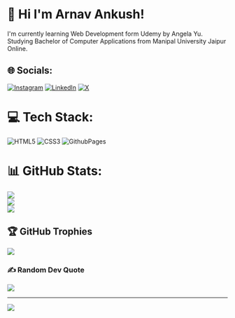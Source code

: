 # 💫 Hi I'm Arnav Ankush!
 I'm currently learning Web Development form Udemy by Angela Yu.<br>Studying Bachelor of Computer Applications from Manipal University Jaipur Online.<br> 


## 🌐 Socials:
[![Instagram](https://img.shields.io/badge/Instagram-%23E4405F.svg?logo=Instagram&logoColor=white)](https://instagram.com/https://www.instagram.com/arnav.ankush/) [![LinkedIn](https://img.shields.io/badge/LinkedIn-%230077B5.svg?logo=linkedin&logoColor=white)](https://linkedin.com/in/https://www.linkedin.com/in/arnav-ankush-80140b279/) [![X](https://img.shields.io/badge/X-black.svg?logo=X&logoColor=white)](https://x.com/https://x.com/ankush_arn69984) 

# 💻 Tech Stack:
![HTML5](https://img.shields.io/badge/html5-%23E34F26.svg?style=for-the-badge&logo=html5&logoColor=white) ![CSS3](https://img.shields.io/badge/css3-%231572B6.svg?style=for-the-badge&logo=css3&logoColor=white) ![GithubPages](https://img.shields.io/badge/github%20pages-121013?style=for-the-badge&logo=github&logoColor=white)
# 📊 GitHub Stats:
![](https://github-readme-stats.vercel.app/api?username=arnavankush30&theme=dark&hide_border=false&include_all_commits=false&count_private=false)<br/>
![](https://github-readme-streak-stats.herokuapp.com/?user=arnavankush30&theme=dark&hide_border=false)<br/>
![](https://github-readme-stats.vercel.app/api/top-langs/?username=arnavankush30&theme=dark&hide_border=false&include_all_commits=false&count_private=false&layout=compact)

## 🏆 GitHub Trophies
![](https://github-profile-trophy.vercel.app/?username=arnavankush30&theme=radical&no-frame=false&no-bg=true&margin-w=4)

### ✍️ Random Dev Quote
![](https://quotes-github-readme.vercel.app/api?type=horizontal&theme=radical)

---
[![](https://visitcount.itsvg.in/api?id=arnavankush30&icon=0&color=0)](https://visitcount.itsvg.in)

<!-- Proudly created with GPRM ( https://gprm.itsvg.in ) -->
